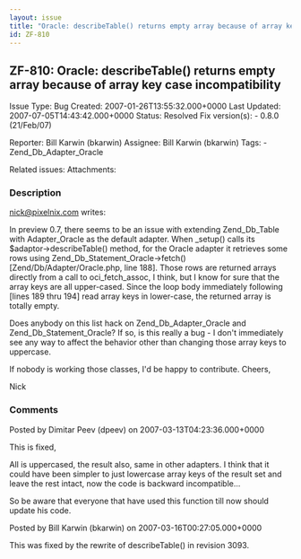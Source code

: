 ```yaml
---
layout: issue
title: "Oracle: describeTable() returns empty array because of array key case incompatibility"
id: ZF-810
---
```


ZF-810: Oracle: describeTable() returns empty array because of array key case incompatibility
---------------------------------------------------------------------------------------------

 Issue Type: Bug Created: 2007-01-26T13:55:32.000+0000 Last Updated: 2007-07-05T14:43:42.000+0000 Status: Resolved Fix version(s): - 0.8.0 (21/Feb/07)
 
 Reporter:  Bill Karwin (bkarwin)  Assignee:  Bill Karwin (bkarwin)  Tags: - Zend\_Db\_Adapter\_Oracle
 
 Related issues: 
 Attachments: 
### Description

nick@pixelnix.com writes:

In preview 0.7, there seems to be an issue with extending Zend\_Db\_Table with Adapter\_Oracle as the default adapter. When \_setup() calls its $adaptor->describeTable() method, for the Oracle adapter it retrieves some rows using Zend\_Db\_Statement\_Oracle->fetch() [Zend/Db/Adapter/Oracle.php, line 188]. Those rows are returned arrays directly from a call to oci\_fetch\_assoc, I think, but I know for sure that the array keys are all upper-cased. Since the loop body immediately following [lines 189 thru 194] read array keys in lower-case, the returned array is totally empty.

Does anybody on this list hack on Zend\_Db\_Adapter\_Oracle and Zend\_Db\_Statement\_Oracle? If so, is this really a bug - I don't immediately see any way to affect the behavior other than changing those array keys to uppercase.

If nobody is working those classes, I'd be happy to contribute. Cheers,

Nick

 

 

### Comments

Posted by Dimitar Peev (dpeev) on 2007-03-13T04:23:36.000+0000

This is fixed,

All is uppercased, the result also, same in other adapters. I think that it could have been simpler to just lowercase array keys of the result set and leave the rest intact, now the code is backward incompatible...

So be aware that everyone that have used this function till now should update his code.

 

 

Posted by Bill Karwin (bkarwin) on 2007-03-16T00:27:05.000+0000

This was fixed by the rewrite of describeTable() in revision 3093.

 

 